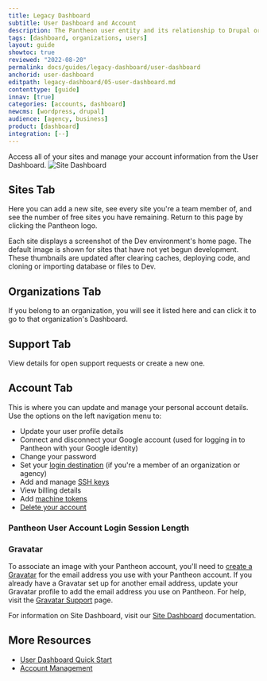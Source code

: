 ```yaml
---
title: Legacy Dashboard
subtitle: User Dashboard and Account
description: The Pantheon user entity and its relationship to Drupal or WordPress sites, teams, and organizations.
tags: [dashboard, organizations, users]
layout: guide
showtoc: true
reviewed: "2022-08-20"
permalink: docs/guides/legacy-dashboard/user-dashboard
anchorid: user-dashboard
editpath: legacy-dashboard/05-user-dashboard.md
contenttype: [guide]
innav: [true]
categories: [accounts, dashboard]
newcms: [wordpress, drupal]
audience: [agency, business]
product: [dashboard]
integration: [--]
---
```


Access all of your sites and manage your account information from the User Dashboard.
![Site Dashboard](../../../images/dashboard/pantheon-user-dashboard.png)

## Sites Tab

Here you can add a new site, see every site you're a team member of, and see the number of free sites you have remaining. Return to this page by clicking the Pantheon logo.

Each site displays a screenshot of the Dev environment's home page. The default image is shown for sites that have not yet begun development. These thumbnails are updated after clearing caches, deploying code, and cloning or importing database or files to Dev.

## Organizations Tab

If you belong to an organization, you will see it listed here and can click it to go to that organization's Dashboard.

## Support Tab

View details for open support requests or create a new one.

## Account Tab

This is where you can update and manage your personal account details. Use the options on the left navigation menu to:

- Update your user profile details
- Connect and disconnect your Google account (used for logging in to Pantheon with your Google identity)
- Change your password
- Set your [login destination](https://dashboard.pantheon.io/users/#account/login-destination) (if you're a member of an organization or agency)
- Add and manage [SSH keys](/ssh-keys)
- View billing details
- Add [machine tokens](/machine-tokens)
- [Delete your account](/guides/account-mgmt/account/delete)

### Pantheon User Account Login Session Length

<Partial file="dashboard-login-session-length.md" />

### Gravatar

To associate an image with your Pantheon account, you'll need to [create a Gravatar](https://en.gravatar.com/) for the email address you use with your Pantheon account. If you already have a Gravatar set up for another email address, update your Gravatar profile to add the email address you use on Pantheon. For help, visit the [Gravatar Support](https://gravatar.com/support/) page.

<Alert title="Note"  type="info" >

For information on Site Dashboard, visit our [Site Dashboard](/guides/quickstart/workflow/) documentation.

</Alert>

## More Resources

- [User Dashboard Quick Start](/guides/quickstart/user-dashboard/)
- [Account Management](/manage)
